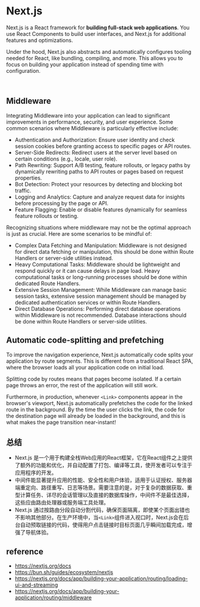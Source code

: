 # Next.js
Next.js is a React framework for <strong>building full-stack web applications</strong>. 
You use React Components to build user interfaces, and Next.js for additional features and optimizations.

Under the hood, Next.js also abstracts and automatically configures tooling needed for React, 
like bundling, compiling, and more. This allows you to focus on building your application instead of spending time with configuration.

<br>

## Middleware
Integrating Middleware into your application can lead to significant improvements in performance, security, and user experience. Some common scenarios where Middleware is particularly effective include:

- Authentication and Authorization: Ensure user identity and check session cookies before granting access to specific pages or API routes.
- Server-Side Redirects: Redirect users at the server level based on certain conditions (e.g., locale, user role).
- Path Rewriting: Support A/B testing, feature rollouts, or legacy paths by dynamically rewriting paths to API routes or pages based on request properties.
- Bot Detection: Protect your resources by detecting and blocking bot traffic.
- Logging and Analytics: Capture and analyze request data for insights before processing by the page or API.
- Feature Flagging: Enable or disable features dynamically for seamless feature rollouts or testing.

Recognizing situations where middleware may not be the optimal approach is just as crucial. Here are some scenarios to be mindful of:
- Complex Data Fetching and Manipulation: Middleware is not designed for direct data fetching or manipulation, this should be done within Route Handlers or server-side utilities instead.
- Heavy Computational Tasks: Middleware should be lightweight and respond quickly or it can cause delays in page load. Heavy computational tasks or long-running processes should be done within dedicated Route Handlers.
- Extensive Session Management: While Middleware can manage basic session tasks, extensive session management should be managed by dedicated authentication services or within Route Handlers.
- Direct Database Operations: Performing direct database operations within Middleware is not recommended. Database interactions should be done within Route Handlers or server-side utilities.

## Automatic code-splitting and prefetching
To improve the navigation experience, Next.js automatically code splits your application by route segments. This is different from a traditional React SPA, where the browser loads all your application code on initial load.

Splitting code by routes means that pages become isolated. If a certain page throws an error, the rest of the application will still work.

Furthermore, in production, whenever `<Link>` components appear in the browser's viewport, Next.js automatically prefetches the code for the linked route in the background. By the time the user clicks the link, the code for the destination page will already be loaded in the background, and this is what makes the page transition near-instant!

## 总结
- Next.js 是一个用于构建全栈Web应用的React框架，它在React组件之上提供了额外的功能和优化，并自动配置了打包、编译等工具，使开发者可以专注于应用程序的开发。
- 中间件能显著提升应用的性能、安全性和用户体验，适用于认证授权、服务器端重定向、路径重写、日志等场景。需要注意的是，对于复杂的数据获取、重型计算任务、详尽的会话管理以及直接的数据库操作，中间件不是最佳选择，这些应由路由处理器或服务端工具处理。
- Next.js 通过按路由分段自动分割代码，确保页面隔离，即使某个页面出错也不影响其他部分。在生产环境中，当`<Link>`组件进入视口时，Next.js会在后台自动预取链接的代码，使得用户点击链接时目标页面几乎瞬间加载完成，增强了导航体验。

## reference
- https://nextjs.org/docs
- https://bun.sh/guides/ecosystem/nextjs
- https://nextjs.org/docs/app/building-your-application/routing/loading-ui-and-streaming
- https://nextjs.org/docs/app/building-your-application/routing/middleware